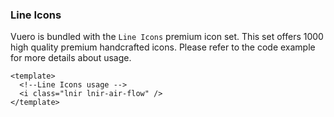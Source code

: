### Line Icons

Vuero is bundled with the `Line Icons` premium icon set.
This set offers 1000 high quality premium handcrafted icons.
Please refer to the code example for more details about usage.

<!--code-->

```vue
<template>
  <!--Line Icons usage -->
  <i class="lnir lnir-air-flow" />
</template>
```

<!--/code-->
